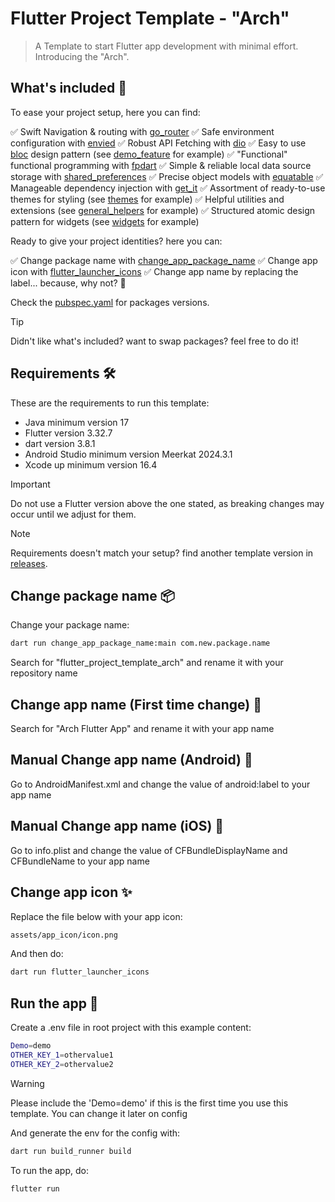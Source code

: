 # Flutter Project Template - "Arch"

> A Template to start Flutter app development with minimal effort. Introducing the "Arch".

## What's included 🚀

To ease your project setup, here you can find:

✅ Swift Navigation & routing with [go_router](https://pub.dev/packages/go_router)
✅ Safe environment configuration with [envied](https://pub.dev/packages/envied)
✅ Robust API Fetching with [dio](https://pub.dev/packages/dio)
✅ Easy to use [bloc](https://pub.dev/packages/flutter_bloc) design pattern (see [demo_feature](lib/features/demo_feature) for example)
✅ "Functional" functional programming with [fpdart](https://pub.dev/packages/fpdart)
✅ Simple & reliable local data source storage with [shared_preferences](https://pub.dev/packages/shared_prefences)
✅ Precise object models with [equatable](https://pub.dev/packages/equatable)
✅ Manageable dependency injection with [get_it](https://pub.dev/packages/get_it)
✅ Assortment of ready-to-use themes for styling (see [themes](lib/themes) for example)
✅ Helpful utilities and extensions (see [general_helpers](lib/core/general_helpers) for example)
✅ Structured atomic design pattern for widgets (see [widgets](lib/widgets) for example)

Ready to give your project identities? here you can:

✅ Change package name with [change_app_package_name](https://pub.dev/packages/change_app_package_name)
✅ Change app icon with [flutter_launcher_icons](https://pub.dev/packages/flutter_launcher_icons)
✅ Change app name by replacing the label... because, why not? 🧐

Check the [pubspec.yaml](pubspec.yaml) for packages versions.

> [!TIP]
> Didn't like what's included? want to swap packages? feel free to do it!

## Requirements 🛠️

These are the requirements to run this template:

- Java minimum version 17
- Flutter version 3.32.7
- dart version 3.8.1
- Android Studio minimum version Meerkat 2024.3.1
- Xcode up minimum version 16.4

> [!IMPORTANT]
> Do not use a Flutter version above the one stated, as breaking changes may occur until we adjust for them.

> [!NOTE]
> Requirements doesn't match your setup? find another template version in [releases](https://github.com/michmadheo/flutter_project_template_arch/releases).

## Change package name 📦

Change your package name:

```bash
dart run change_app_package_name:main com.new.package.name
```

Search for "flutter_project_template_arch" and rename it with your repository name

## Change app name (First time change) 📲

Search for "Arch Flutter App" and rename it with your app name

## Manual Change app name (Android) 📲

Go to AndroidManifest.xml and change the value of android:label to your app name

## Manual Change app name (iOS) 📲

Go to info.plist and change the value of CFBundleDisplayName and CFBundleName to your app name

## Change app icon ✨

Replace the file below with your app icon:

```bash
assets/app_icon/icon.png
```

And then do:

```bash
dart run flutter_launcher_icons
```

## Run the app 🎉

Create a .env file in root project with this example content:

```bash
Demo=demo
OTHER_KEY_1=othervalue1
OTHER_KEY_2=othervalue2
```

> [!WARNING]
> Please include the 'Demo=demo' if this is the first time you use this template. You can change it later on config

And generate the env for the config with:

```bash
dart run build_runner build
```

To run the app, do:

```bash
flutter run
```